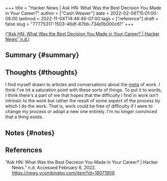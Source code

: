 +++
title = "Hacker News | Ask HN: What Was the Best Decision You Made in Your Career?"
author = ["Cash Weaver"]
date = 2022-02-06T15:01:00-08:00
lastmod = 2022-11-04T14:46:46-07:00
tags = ["reference"]
draft = false
slug = "77775317-1503-46df-87bb-734d1b000c61"
+++

(<a href="#citeproc_bib_item_1">“Ask HN: What Was the Best Decision You Made in Your Career? | Hacker News” n.d.</a>)


## Summary {#summary}


## Thoughts {#thoughts}

I find myself drawn to articles and conversations about the [meta](https://en.wikipedia.org/wiki/Metagaming) of work. I think I've hit a saturation point with these sorts of things. To put it to words, I think there's a part of me that hopes that the difficulty I find in work isn't intrinsic to the work but rather the result of some aspect of the process by which I do the work. That is, work could be free of difficulty if I were to change my process or adopt a new one entirely. I'm no longer convinced that a thing exists.


## Notes {#notes}

## References

<style>.csl-entry{text-indent: -1.5em; margin-left: 1.5em;}</style><div class="csl-bib-body">
  <div class="csl-entry"><a id="citeproc_bib_item_1"></a>“Ask HN: What Was the Best Decision You Made in Your Career? | Hacker News.” n.d. Accessed February 6, 2022. <a href="https://news.ycombinator.com/item?id=18071909">https://news.ycombinator.com/item?id=18071909</a>.</div>
</div>

